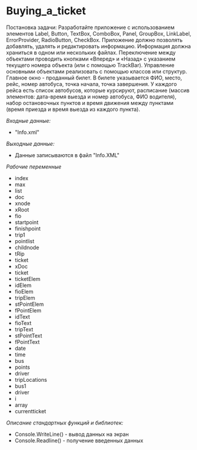 # Buying_a_ticket
Постановка задачи: Разработайте приложение с использованием элементов Label, Button, TextBox, ComboBox, Panel, GroupBox, LinkLabel, ErrorProvider, RadioButton, CheckBox. Приложение должно позволять добавлять, удалять и редактировать информацию. Информация должна храниться в одном или нескольких файлах. Переключение между объектами проводить кнопками «Вперед» и «Назад» с указанием текущего номера объекта (или с помощью TrackBar). Управление основными объектами реализовать с помощью классов или структур. Главное окно - проданный билет. В билете указывается ФИО, место, рейс, номер автобуса, точка начала, точка завершения. У каждого рейса есть список автобусов, которые курсируют, расписание (массив элементов: дата-время выезда и номер автобуса, ФИО водителя), набор остановочных пунктов и время движения между пунктами (время приезда и время выезда из каждого пункта).

*Входные данные:*
+ "Info.xml"

*Выходные данные:*
+ Данные записываются в файл "Info.XML"

*Рабочие переменные*
+ index
+ max
+ list
+ doc
+ xnode
+ xRoot
+ fio
+ startpoint
+ finishpoint
+ trip1
+ pointlist
+ childnode
+ tRip
+ ticket
+ xDoc
+ ticket
+ ticketElem
+ idElem
+ fioElem
+ tripElem
+ stPointElem
+ fPointElem
+ idText
+ fioText
+ tripText
+ stPointText
+ fPointText
+ date
+ time
+ bus
+ points
+ driver
+ tripLocations
+ bus1
+ driver
+ i
+ array
+ currentticket

*Описание стандартных функций и библиотек:*
+ Console.WriteLine() - вывод данных на экран
+ Console.Readline() - получение введенных данных
